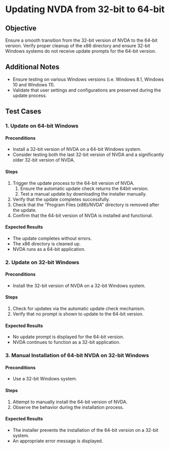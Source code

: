 # Updating NVDA from 32-bit to 64-bit

## Objective

Ensure a smooth transition from the 32-bit version of NVDA to the 64-bit version.
Verify proper cleanup of the x86 directory and ensure 32-bit Windows systems do not receive update prompts for the 64-bit version.

## Additional Notes

* Ensure testing on various Windows versions (i.e. Windows 8.1, Windows 10 and Windows 11).
* Validate that user settings and configurations are preserved during the update process.

## Test Cases

### 1. Update on 64-bit Windows

#### Preconditions

* Install a 32-bit version of NVDA on a 64-bit Windows system.
* Consider testing both the last 32-bit version of NVDA and a significantly older 32-bit version of NVDA.

#### Steps

1. Trigger the update process to the 64-bit version of NVDA.
    1. Ensure the automatic update check returns the 64bit version.
    2. Test a manual update by downloading the installer manually.
2. Verify that the update completes successfully.
3. Check that the "Program Files (x86)/NVDA" directory is removed after the update.
4. Confirm that the 64-bit version of NVDA is installed and functional.

#### Expected Results

* The update completes without errors.
* The x86 directory is cleaned up.
* NVDA runs as a 64-bit application.

### 2. Update on 32-bit Windows

#### Preconditions

* Install the 32-bit version of NVDA on a 32-bit Windows system.

#### Steps

1. Check for updates via the automatic update check mechanism.
2. Verify that no prompt is shown to update to the 64-bit version.

#### Expected Results

* No update prompt is displayed for the 64-bit version.
* NVDA continues to function as a 32-bit application.

### 3. Manual Installation of 64-bit NVDA on 32-bit Windows

#### Preconditions

* Use a 32-bit Windows system.

#### Steps

1. Attempt to manually install the 64-bit version of NVDA.
2. Observe the behavior during the installation process.

#### Expected Results

* The installer prevents the installation of the 64-bit version on a 32-bit system.
* An appropriate error message is displayed.
